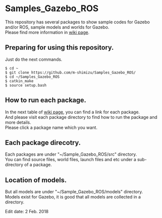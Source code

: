 # Samples_Gazebo_ROS
This repository has several packages to show sample codes for Gazebo and/or ROS, sample models and worlds for Gazebo.  
Please find more information in [wiki page](https://github.com/m-shimizu/Samples_Gazebo_ROS/wiki).  

## Preparing for using this repository.  
Just do the next commands.  

    $ cd ~  
    $ git clone https://github.com/m-shimizu/Samples_Gazebo_ROS/  
    $ cd ~/Samples_Gazebo_ROS  
    $ catkin_make  
    $ source setup.bash  

## How to run each package.  
In the next table of [wiki page](https://github.com/m-shimizu/Samples_Gazebo_ROS/wiki), you can find a link for each package.  
And please visit each package directory to find how to run the package and more details.  
Please click a package name which you want.  

## Each package direcotry.  
Each packages are under "~/Sample_Gazebo_ROS/src" directory.  
You can find source files, world files, launch files and etc under a sub-directory of a package.  

## Location of models.
But all models are under "~/Sample_Gazebo_ROS/models" directory.  
Models exist for Gazebo, it is good that all models are collected in a directory.  

Edit date: 2 Feb. 2018
